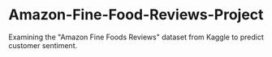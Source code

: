# Amazon-Fine-Food-Reviews-Project
Examining the "Amazon Fine Foods Reviews" dataset from Kaggle to predict customer sentiment.
